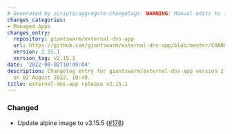 ```yaml
---
# Generated by scripts/aggregate-changelogs. WARNING: Manual edits to this files will be overwritten.
changes_categories:
- Managed Apps
changes_entry:
  repository: giantswarm/external-dns-app
  url: https://github.com/giantswarm/external-dns-app/blob/master/CHANGELOG.md#2151---2022-08-02
  version: 2.15.1
  version_tag: v2.15.1
date: '2022-08-02T10:49:04'
description: Changelog entry for giantswarm/external-dns-app version 2.15.1, published
  on 02 August 2022, 10:49.
title: external-dns-app release v2.15.1
---
```


### Changed
- Update alpine image to v3.15.5 ([#178](https://github.com/giantswarm/external-dns-app/pull/178))
